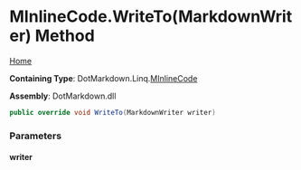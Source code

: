 <a name="_top"></a>

# MInlineCode\.WriteTo\(MarkdownWriter\) Method

[Home](../../../../README.md#_top)

**Containing Type**: DotMarkdown\.Linq\.[MInlineCode](../README.md#_top)

**Assembly**: DotMarkdown\.dll

```csharp
public override void WriteTo(MarkdownWriter writer)
```

### Parameters

#### writer

